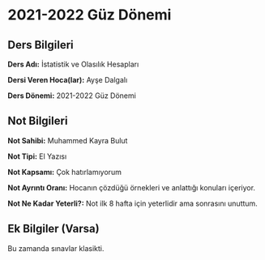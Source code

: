 # 2021-2022 Güz Dönemi

## Ders Bilgileri
**Ders Adı:** İstatistik ve Olasılık Hesapları

**Dersi Veren Hoca(lar):** Ayşe Dalgalı

**Ders Dönemi:** 2021-2022 Güz Dönemi

## Not Bilgileri
**Not Sahibi:** Muhammed Kayra Bulut

**Not Tipi:** El Yazısı

**Not Kapsamı:** Çok hatırlamıyorum

**Not Ayrıntı Oranı:** Hocanın çözdüğü örnekleri ve anlattığı konuları içeriyor.

**Not Ne Kadar Yeterli?:** Not ilk 8 hafta için yeterlidir ama sonrasını unuttum.

## Ek Bilgiler (Varsa)
Bu zamanda sınavlar klasikti.